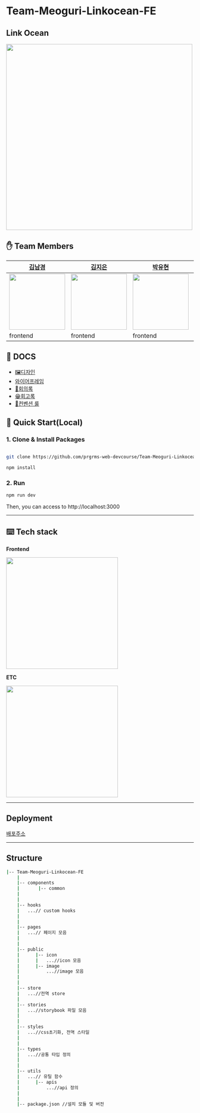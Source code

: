 # Team-Meoguri-Linkocean-FE

## Link Ocean

<image src="https://user-images.githubusercontent.com/49175629/184593027-ab20679d-59b3-4a7a-bf47-89f99ae02137.jpg" width="500px"/>


## ✋ Team Members

| [김남경](https://github.com/NamgyungKim)                                         | [김지은](https://github.com/jieun0411)                                            | [박유현](https://github.com/YuHyun-P)                                            | [유창헌](https://github.com/dbckdgjs369)                                          |
| -------------------------------------------------------------------------------- | -------------------------------------------------------------------------------- | ---------------------------------------------------------------------------------  | -------------------------------------------------------------------------------- |
| <img src="https://avatars.githubusercontent.com/u/67778677?v=4" width="150px" /> | <img src="https://avatars.githubusercontent.com/u/87519250?v=4" width="150px" />  | <img src="https://avatars.githubusercontent.com/u/96400112?v=4" width="150px" /> | <img src="https://avatars.githubusercontent.com/u/49175629?v=4"  width="150px" /> |
| frontend                                                                          | frontend                                                                         | frontend                                                                          | frontend                                                                         


## 📖 DOCS

- [🖼디자인](https://www.figma.com/file/TPYf5qe89Mu2VGQx03eCsI/%EB%94%94%EC%9E%90%EC%9D%B8?node-id=541%3A7251)
- [와이어프레임](https://www.figma.com/file/Mlv7oIKDBPmnRaeWGDaNjN/%EC%99%80%EC%9D%B4%EC%96%B4%ED%94%84%EB%A0%88%EC%9E%84?node-id=3%3A5)
- [🤝회의록]()
- [😁회고록]()
- [📏컨벤션 룰](https://github.com/prgrms-web-devcourse/Team-Meoguri-Linkocean-FE/wiki/%EC%BB%A8%EB%B2%A4%EC%85%98-%EB%A3%B0)


## 🧞 Quick Start(Local)

### 1. Clone & Install Packages

```bash

git clone https://github.com/prgrms-web-devcourse/Team-Meoguri-Linkocean-FE.git

npm install

```

### 2. Run 

```bash
npm run dev
```
Then, you can access to http://localhost:3000

---

## ⌨️ Tech stack

**Frontend**


<image src="https://user-images.githubusercontent.com/49175629/184593189-6cc4d800-e659-4ba8-bebe-23d8da244033.png" width="300px"/>


**ETC**

<image src="https://user-images.githubusercontent.com/49175629/184593509-03c0956a-5e21-4580-80d4-129706522241.png" width="300px"/>


---
## Deployment 


[배포주소](https://team-meoguri-linkocean-fe.vercel.app/)


---

## Structure

```bash
|-- Team-Meoguri-Linkocean-FE
    |
    |-- components
    |       |-- common
    |   
    |
    |-- hooks
    |   ...// custom hooks  
    |
    |
    |-- pages
    |   ...// 페이지 모음
    |
    |
    |-- public       
    |      |-- icon
    |      |   ...//icon 모음
    |      |-- image
    |          ...//image 모음
    |      
    |
    |-- store
    |   ...//전역 store
    |      
    |-- stories      
    |   ...//storybook 파일 모음
    |     
    |
    |-- styles
    |   ...//css초기화, 전역 스타일   
    |       
    |       
    |-- types
    |   ...//공통 타입 정의     
    |       
    |
    |-- utils
    |   ...// 유틸 함수
    |      |-- apis
    |          ...//api 정의
    |
    |
    |-- package.json //설치 모듈 및 버전
```
